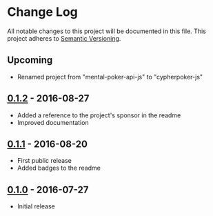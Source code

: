# Change Log
All notable changes to this project will be documented in this file.
This project adheres to [Semantic Versioning](http://semver.org/).

## Upcoming
- Renamed project from "mental-poker-api-js" to "cypherpoker-js"

## [0.1.2] - 2016-08-27
- Added a reference to the project's sponsor in the readme
- Improved documentation

## [0.1.1] - 2016-08-20
- First public release
- Added badges to the readme

## [0.1.0] - 2016-07-27
- Initial release

[0.1.2]: https://github.com/cypherpoker/cypherpoker-js/compare/v0.1.1...v0.1.2
[0.1.1]: https://github.com/cypherpoker/cypherpoker-js/compare/v0.1.0...v0.1.1
[0.1.0]: https://github.com/cypherpoker/cypherpoker-js/tree/v0.1.0
